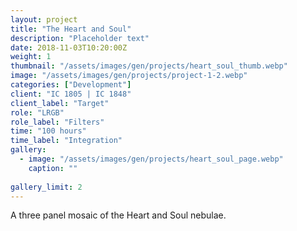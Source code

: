 ```yaml
---
layout: project
title: "The Heart and Soul"
description: "Placeholder text"
date: 2018-11-03T10:20:00Z
weight: 1
thumbnail: "/assets/images/gen/projects/heart_soul_thumb.webp"
image: "/assets/images/gen/projects/project-1-2.webp"
categories: ["Development"]
client: "IC 1805 | IC 1848"
client_label: "Target"
role: "LRGB"
role_label: "Filters"
time: "100 hours"
time_label: "Integration"
gallery:
  - image: "/assets/images/gen/projects/heart_soul_page.webp"
    caption: ""
  
gallery_limit: 2
---
```


A three panel mosaic of the Heart and Soul nebulae.